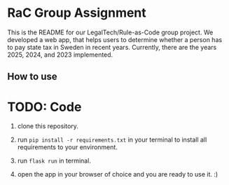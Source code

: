 # RaC Group Assignment

This is the README for our LegalTech/Rule-as-Code group project. We developed a web app, that helps users to determine whether a person has to pay state tax in Sweden in  recent years. Currently, there are the years 2025, 2024, and 2023 implemented.


## How to use 
# TODO: Code

1. clone this repository.

2. run ```pip install -r requirements.txt``` in your terminal to install all requirements to your environment.

3. run ```flask run``` in terminal.

4. open the app in your browser of choice and you are ready to use it. :)